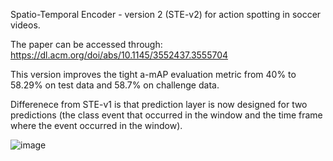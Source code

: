 Spatio-Temporal Encoder - version 2 (STE-v2) for action spotting in soccer videos.

The paper can be accessed through: https://dl.acm.org/doi/abs/10.1145/3552437.3555704

This version improves the tight a-mAP evaluation metric from 40% to 58.29% on test data and 58.7% on challenge data.

Differenece from STE-v1 is that prediction layer is now designed for two predictions (the class event that occurred in the window and the time frame where the event occurred in the window).

![image](https://user-images.githubusercontent.com/23001303/190848150-1073e96c-b3ee-4315-b707-ba532a7003c4.png)

